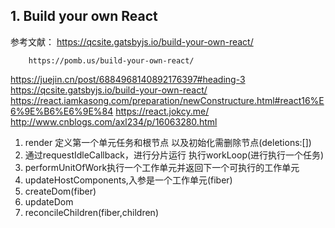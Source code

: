 ## 1. Build your own React 

参考文献： https://qcsite.gatsbyjs.io/build-your-own-react/

        https://pomb.us/build-your-own-react/
    

https://juejin.cn/post/6884968140892176397#heading-3
https://qcsite.gatsbyjs.io/build-your-own-react/
https://react.iamkasong.com/preparation/newConstructure.html#react16%E6%9E%B6%E6%9E%84
https://react.jokcy.me/
http://www.cnblogs.com/axl234/p/16063280.html

1. render 定义第一个单元任务和根节点 以及初始化需删除节点(deletions:[])
2. 通过requestIdleCallback，进行分片运行 执行workLoop(进行执行一个任务)
3. performUnitOfWork执行一个工作单元并返回下一个可执行的工作单元
4. updateHostComponents,入参是一个工作单元(fiber)
5. createDom(fiber)
6. updateDom
7. reconcileChildren(fiber,children) 

